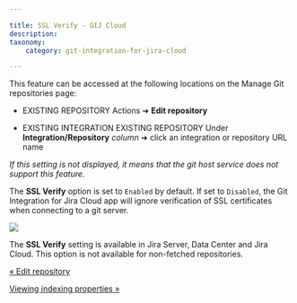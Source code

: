 ```yaml
---

title: SSL Verify - GIJ Cloud
description:
taxonomy:
    category: git-integration-for-jira-cloud

---
```


This feature can be accessed at the following locations on the Manage Git repositories page:

*   EXISTING REPOSITORY Actions ➜ **Edit repository**

*   EXISTING INTEGRATION EXISTING REPOSITORY Under **Integration/Repository** _column_ ➜ click an integration or repository URL name


_If this setting is not displayed, it means that the git host service does not support this feature._


The **SSL Verify** option is set to `Enabled` by default. If set to `Disabled`, the Git Integration for Jira Cloud app will ignore verification of SSL certificates when connecting to a git server.

![](https://bigbrassband.atlassian.net/wiki/download/thumbnails/1923024654/gitcloud-edit-repo-cfg-ssl-verify.png?version=1&modificationDate=1648991664065&cacheVersion=1&api=v2&width=453&height=446)

The **SSL Verify** setting is available in Jira Server, Data Center and Jira Cloud. This option is not available for non-fetched repositories.

[« Edit repository](/git-integration-for-jira-cloud/Edit-repository)

[Viewing indexing properties »](/wiki/spaces/GITCLOUD/pages/1923024741)

